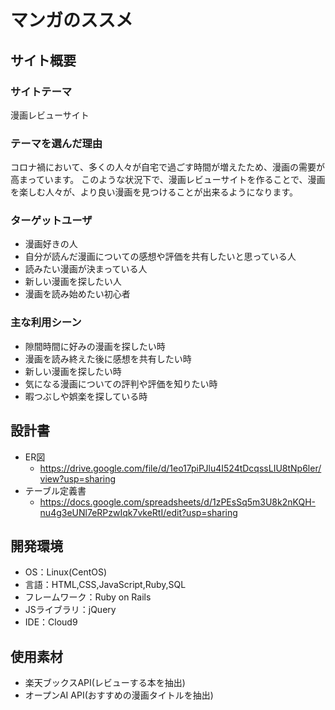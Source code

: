 # マンガのススメ

## サイト概要
### サイトテーマ
漫画レビューサイト

### テーマを選んだ理由
コロナ禍において、多くの人々が自宅で過ごす時間が増えたため、漫画の需要が高まっています。
このような状況下で、漫画レビューサイトを作ることで、漫画を楽しむ人々が、より良い漫画を見つけることが出来るようになります。

### ターゲットユーザ
- 漫画好きの人
- 自分が読んだ漫画についての感想や評価を共有したいと思っている人
- 読みたい漫画が決まっている人
- 新しい漫画を探したい人
- 漫画を読み始めたい初心者

### 主な利用シーン
- 隙間時間に好みの漫画を探したい時
- 漫画を読み終えた後に感想を共有したい時
- 新しい漫画を探したい時
- 気になる漫画についての評判や評価を知りたい時
- 暇つぶしや娯楽を探している時

## 設計書
- ER図
  - https://drive.google.com/file/d/1eo17piPJlu4I524tDcqssLIU8tNp6ler/view?usp=sharing
- テーブル定義書
  - https://docs.google.com/spreadsheets/d/1zPEsSq5m3U8k2nKQH-nu4g3eUNl7eRPzwIqk7vkeRtI/edit?usp=sharing

## 開発環境
- OS：Linux(CentOS)
- 言語：HTML,CSS,JavaScript,Ruby,SQL
- フレームワーク：Ruby on Rails
- JSライブラリ：jQuery
- IDE：Cloud9

## 使用素材
- 楽天ブックスAPI(レビューする本を抽出)
- オープンAI API(おすすめの漫画タイトルを抽出)